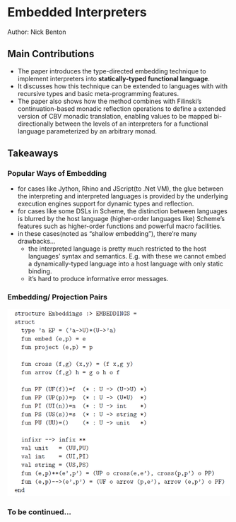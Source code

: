 # Embedded Interpreters

Author: Nick Benton

## Main Contributions

- The paper introduces the type-directed embedding technique to implement interpreters into **statically-typed functional language**.
- It discusses how this technique can be extended to languages with with recursive types and basic meta-programming features.
- The paper also shows how the method combines with Filinski’s continuation-based monadic reflection operations to define a extended version of CBV monadic translation, enabling values to be mapped bi-directionally between the levels of an interpreters for a functional language parameterized by an arbitrary monad.

## Takeaways

### Popular Ways of Embedding

- for cases like Jython, Rhino and JScript(to .Net VM), the glue between the interpreting and interpreted languages is provided by the underlying execution engines support for dynamic types and reflection.
- for cases like some DSLs in Scheme, the distinction between languages is blurred by the host language (higher-order languages like) Scheme’s features such as higher-order functions and powerful macro facilities.
- in these cases(noted as “shallow embedding”), there’re many drawbacks...
    - the interpreted language is pretty much restricted to the host languages’ syntax and semantics. E.g. with these we cannot embed a dynamically-typed language into a host language with only static binding.
    - it’s hard to produce informative error messages.

### Embedding/ Projection Pairs

![Untitled](Embedded%20I%2001bd2/Untitled.png)

### To be continued...